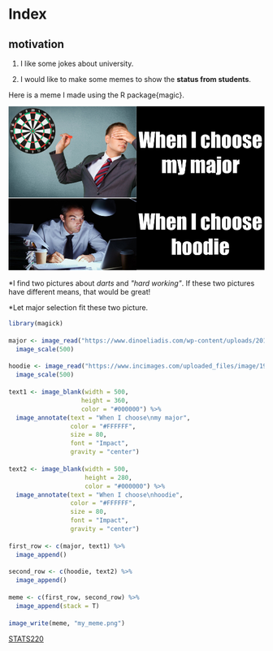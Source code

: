 # Index
## motivation
1. I like some jokes about university.

2. I would like to make some memes to show the **status from students**.


Here is a meme I made using the R package{magic}.

![image](https://raw.githubusercontent.com/dailymomo/stats220/main/my_meme.png)

*I find two pictures about *darts* and *"hard working"*. If these two pictures have different means, that would be great!

*Let major selection fit these two picture.

```r
library(magick)

major <- image_read("https://www.dinoeliadis.com/wp-content/uploads/2018/06/800ThrowingDartBlind.jpeg") %>%
  image_scale(500)

hoodie <- image_read("https://www.incimages.com/uploaded_files/image/1920x1080/getty_491709432_2000133320009280327_368554.jpg") %>%
  image_scale(500)

text1 <- image_blank(width = 500,
                    height = 360,
                    color = "#000000") %>%
  image_annotate(text = "When I choose\nmy major",
                 color = "#FFFFFF",
                 size = 80,
                 font = "Impact",
                 gravity = "center")

text2 <- image_blank(width = 500,
                     height = 280,
                     color = "#000000") %>%
  image_annotate(text = "When I choose\nhoodie",
                 color = "#FFFFFF",
                 size = 80,
                 font = "Impact",
                 gravity = "center")

first_row <- c(major, text1) %>%
  image_append()

second_row <- c(hoodie, text2) %>%
  image_append()

meme <- c(first_row, second_row) %>%
  image_append(stack = T)

image_write(meme, "my_meme.png")

```


[STATS220](https://github.com/dailymomo/stats220)
